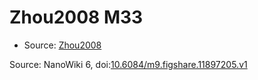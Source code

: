 <a name="material" />

# Zhou2008 M33
<script type="application/ld+json">
  {
    "@context": "https://schema.org/",
    "@type": "ChemicalSubstance",
    "@id": "https://egonw.github.io/nanowiki/nanowiki245.html#material",
    "http://purl.org/dc/terms/conformsTo":
      {
        "@type": "CreativeWork",
        "@id": "https://bioschemas.org/profiles/ChemicalSubstance/0.4-RELEASE/"
      },
    "identfier": "245",
    "name": "Zhou2008 M33",
    "url": "https://egonw.github.io/nanowiki/nanowiki245.html#material",
    "sameAs": "http://127.0.0.1/mediawiki/index.php/Special:URIResolver/Zhou2008_M33"
  }
</script>


* Source: [Zhou2008](Zhou2008.md)


Source: NanoWiki 6, doi:[10.6084/m9.figshare.11897205.v1](https://doi.org/10.6084/m9.figshare.11897205.v1)
